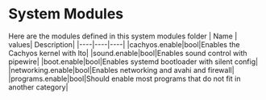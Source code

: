 # System Modules

Here are the modules defined in this system modules folder 
| Name | values| Description|
|----|----|----|
|cachyos.enable|bool|Enables the Cachyos kernel with lto|
|sound.enable|bool|Enables sound control with pipewire|
|boot.enable|bool|Enables systemd bootloader with silent config|
|networking.enable|bool|Enables networking and avahi and firewall|
|programs.enable|bool|Should enable most programs that do not fit in another category| 